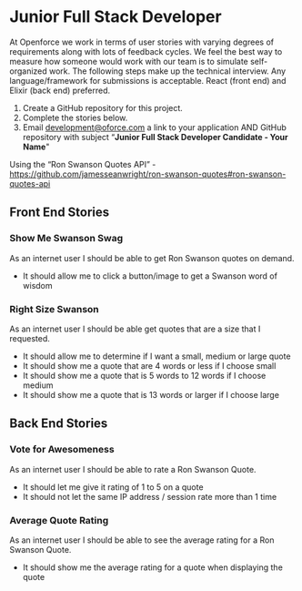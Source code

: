 # Junior Full Stack Developer

At Openforce we work in terms of user stories with varying degrees of requirements along with lots of feedback cycles.  We feel the best way to measure how someone would work with our team is to simulate self-organized work.  The following steps make up the technical interview.  Any language/framework for submissions is acceptable.  React (front end) and Elixir (back end) preferred.

1. Create a GitHub repository for this project.  
2. Complete the stories below.
3. Email development@oforce.com a link to your application AND GitHub repository with subject “**Junior Full Stack Developer Candidate - Your Name**"

Using the “Ron Swanson Quotes API” - https://github.com/jamesseanwright/ron-swanson-quotes#ron-swanson-quotes-api

## Front End Stories

### Show Me Swanson Swag
As an internet user I should be able to get Ron Swanson quotes on demand.
* It should allow me to click a button/image to get a Swanson word of wisdom

### Right Size Swanson
As an internet user I should be able get quotes that are a size that I requested.
* It should allow me to determine if I want a small, medium or large quote
* It should show me a quote that are 4 words or less if I choose small
* It should show me a quote that is 5 words to 12 words if I choose medium
* It should show me a quote that is 13 words or larger if I choose large


## Back End Stories

### Vote for Awesomeness
As an internet user I should be able to rate a Ron Swanson Quote.
* It should let me give it rating of 1 to 5 on a quote
* It should not let the same IP address / session rate more than 1 time

### Average Quote Rating
As an internet user I should be able to see the average rating for a Ron Swanson Quote.
* It should show me the average rating for a quote when displaying the quote
